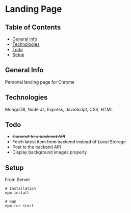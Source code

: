 # Landing Page

## Table of Contents
* [General Info](#General-info)
* [Technologies](#Technologies)
* [Todo](#Todo)
* [Setup](#Setup)

## General Info
Personal landing page for Chrome


## Technologies
MongoDB, Node Js, Express, JavaScript, CSS, HTML

## Todo
* <del>Connect to a backend API</del>
* <del>Fetch latest item from backend instead of Local Storage</del>
* Post to the backend API
* Display background images properly


## Setup
From Server
```
# Installation
npm install

# Run
npm run start
```
